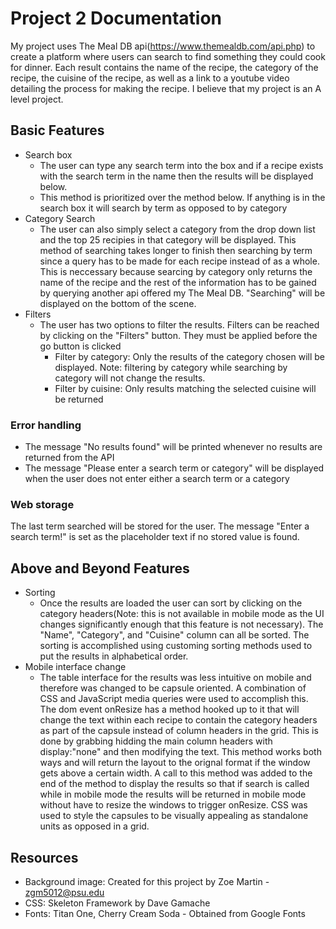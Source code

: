 # Project 2 Documentation
My project uses The Meal DB api(https://www.themealdb.com/api.php) to create a platform where users can search to find something they could 
cook for dinner. Each result contains the name of the recipe, the category of the recipe, the cuisine of the recipe, as well as a link to 
a youtube video detailing the process for making the recipe. I believe that my project is an A level project.
## Basic Features
* Search box
  * The user can type any search term into the box and if a recipe exists with the search term in the name then the results will be 
  displayed below. 
  * This method is prioritized over the method below.  If anything is in the search box it will search by term as opposed to
  by category
* Category Search
  * The user can also simply select a category from the drop down list and the top 25 recipies in that category will be displayed.  This 
  method of searching takes longer to finish then searching by term since a query has to be made for each recipe instead of as a whole.
  This is neccessary because searcing by category only returns the name of the recipe and the rest of the information has to be gained by 
  querying another api offered my The Meal DB.  "Searching" will be displayed on the bottom of the scene.  
* Filters
  * The user has two options to filter the results. Filters can be reached by clicking on the "Filters" button.  They must be applied 
  before the go button is clicked
    * Filter by category: Only the results of the category chosen will be displayed. Note: filtering by category while searching by category
    will not change the results.
    * Filter by cuisine: Only results matching the selected cuisine will be returned 
### Error handling
* The message "No results found" will be printed whenever no results are returned from the API
* The message "Please enter a search term or category" will be displayed when the user does not enter either a search term or a category
### Web storage
The last term searched will be stored for the user. The message "Enter a search term!" is set as the placeholder text if no stored 
value is found. 
## Above and Beyond Features
* Sorting
  * Once the results are loaded the user can sort by clicking on the category headers(Note: this is not available in mobile mode as the 
  UI changes significantly enough that this feature is not necessary).  The "Name", "Category", and "Cuisine" column can all be sorted. 
  The sorting is accomplished using customing sorting methods used to put the results in alphabetical order. 
* Mobile interface change
  * The table interface for the results was less intuitive on mobile and therefore was changed to be capsule oriented.  A combination 
  of CSS and JavaScript media queries were used to accomplish this.  The dom event onResize has a method hooked up to it that will change 
  the text within each recipe to contain the category headers as part of the capsule instead of column headers in the grid.  This is 
  done by grabbing hidding the main column headers with display:"none" and then modifying the text.  This method works both ways and will 
  return the layout to the orignal format if the window gets above a certain width.  A call to this method was added to the end of the
  method to display the results so that if search is called while in mobile mode the results will be returned in mobile mode without have 
  to resize the windows to trigger onResize. CSS was used to style the capsules to be visually appealing as standalone units as opposed
  in a grid. 
## Resources
  * Background image: Created for this project by Zoe Martin - zgm5012@psu.edu 
  * CSS: Skeleton Framework by Dave Gamache
  * Fonts: Titan One, Cherry Cream Soda - Obtained from Google Fonts

